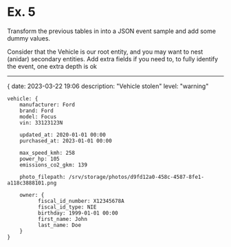 # Ex. 5

Transform the previous tables in [](./naming_4.md) into a JSON event sample and add some
dummy values.

Consider that the Vehicle is our root entity, and you may want to nest (anidar) secondary entities. 
Add extra fields if you need to, to fully identify the event, one extra depth is ok

----

{
    date: 2023-03-22 19:06
    description: "Vehicle stolen"
    level: "warning"

    vehicle: {
        manufacturer: Ford
        brand: Ford
        model: Focus
        vin: 33123123N

        updated_at: 2020-01-01 00:00
        purchased_at: 2023-01-01 00:00

        max_speed_kmh: 258
        power_hp: 105
        emissions_co2_gkm: 139
  
        photo_filepath: /srv/storage/photos/d9fd12a0-458c-4587-8fe1-a118c3888101.png

        owner: {
              fiscal_id_number: X12345678A
              fiscal_id_type: NIE
              birthday: 1999-01-01 00:00
              first_name: John
              last_name: Doe
        }
    }
